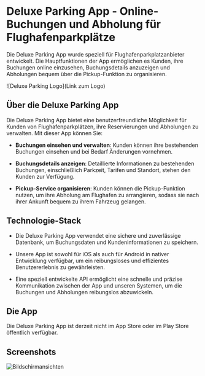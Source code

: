 # Deluxe Parking App - Online-Buchungen und Abholung für Flughafenparkplätze

Die Deluxe Parking App wurde speziell für Flughafenparkplatzanbieter entwickelt. Die Hauptfunktionen der App ermöglichen es Kunden, ihre Buchungen online einzusehen, Buchungsdetails anzuzeigen und Abholungen bequem über die Pickup-Funktion zu organisieren.

![Deluxe Parking Logo](Link zum Logo)

## Über die Deluxe Parking App

Die Deluxe Parking App bietet eine benutzerfreundliche Möglichkeit für Kunden von Flughafenparkplätzen, ihre Reservierungen und Abholungen zu verwalten. Mit dieser App können Sie:

- **Buchungen einsehen und verwalten**: Kunden können ihre bestehenden Buchungen einsehen und bei Bedarf Änderungen vornehmen.

- **Buchungsdetails anzeigen**: Detaillierte Informationen zu bestehenden Buchungen, einschließlich Parkzeit, Tarifen und Standort, stehen den Kunden zur Verfügung.

- **Pickup-Service organisieren**: Kunden können die Pickup-Funktion nutzen, um ihre Abholung am Flughafen zu arrangieren, sodass sie nach ihrer Ankunft bequem zu ihrem Fahrzeug gelangen.

## Technologie-Stack

- Die Deluxe Parking App verwendet eine sichere und zuverlässige Datenbank, um Buchungsdaten und Kundeninformationen zu speichern.

- Unsere App ist sowohl für iOS als auch für Android in nativer Entwicklung verfügbar, um ein reibungsloses und effizientes Benutzererlebnis zu gewährleisten.

- Eine speziell entwickelte API ermöglicht eine schnelle und präzise Kommunikation zwischen der App und unseren Systemen, um die Buchungen und Abholungen reibungslos abzuwickeln.

## Die App

Die Deluxe Parking App ist derzeit nicht im App Store oder im Play Store öffentlich verfügbar.

## Screenshots

![Bildschirmansichten](https://github.com/YafesMakesApps/Deluxe-Parking/assets/146208688/170372eb-fef4-461e-8f67-d82d82ed5a20)
